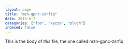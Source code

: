 ```yaml
---
layout: page
title: "mzn-gpnc-zsrfiq"
date: 2014-6-7
categories: ["foo", "xyzzy", "plugh"]
indexed: false
---
```

This is the body of _this_ file, the one called mzn-gpnc-zsrfiq
